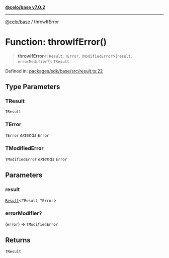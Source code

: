 [**@celo/base v7.0.2**](../README.md)

***

[@celo/base](../README.md) / throwIfError

# Function: throwIfError()

> **throwIfError**\<`TResult`, `TError`, `TModifiedError`\>(`result`, `errorModifier?`): `TResult`

Defined in: [packages/sdk/base/src/result.ts:22](https://github.com/celo-org/developer-tooling/blob/master/packages/sdk/base/src/result.ts#L22)

## Type Parameters

### TResult

`TResult`

### TError

`TError` *extends* `Error`

### TModifiedError

`TModifiedError` *extends* `Error`

## Parameters

### result

[`Result`](../type-aliases/Result.md)\<`TResult`, `TError`\>

### errorModifier?

(`error`) => `TModifiedError`

## Returns

`TResult`
